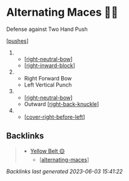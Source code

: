 # Alternating Maces 🔄✊

Defense against Two Hand Push

[[pushes]]

1.  - [[right-neutral-bow]]
    - [[right-inward-block]]
2.  - Right Forward Bow
    - Left Vertical Punch
3.  - [[right-neutral-bow]]
    - Outward [[right-back-knuckle]]
4.  - [[cover-right-before-left]]

## Backlinks

> - [Yellow Belt 🟡](..\belts\1-yellow.md)
>   - [[alternating-maces]]

_Backlinks last generated 2023-06-03 15:41:22_

[//begin]: # "Autogenerated link references for markdown compatibility"
[pushes]: ../web-of-knowledge/pushes.md "Web of Knowledge: Pushes ✋"
[right-neutral-bow]: ../single-techniques/right-neutral-bow.md "Right Neutral Bow"
[right-inward-block]: ../single-techniques/right-inward-block.md "Right Inward Block"
[right-back-knuckle]: ../single-techniques/right-back-knuckle.md "Right Back Knuckle"
[cover-right-before-left]: ../single-techniques/cover-right-before-left.md "Cover Right before Left"
[alternating-maces]: alternating-maces.md "Alternating Maces 🔄✊"
[//end]: # "Autogenerated link references"
